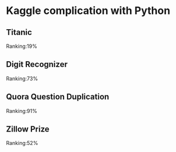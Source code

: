 # Kaggle complication with Python

## Titanic
Ranking:19%

## Digit Recognizer
Ranking:73%

## Quora Question Duplication
Ranking:91%

## Zillow Prize
Ranking:52%

